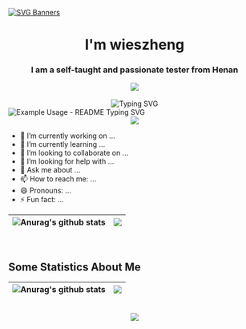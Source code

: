 [![SVG Banners](https://svg-banners.vercel.app/api?type=origin&text1=Welcom💖&width=1000&height=400)](https://github.com/Akshay090/svg-banners)
<h1 align="center">I'm wieszheng</h1>
<h3 align="center">I am a self-taught and passionate tester from Henan</h3>
<div align="center"> <img src="https://img.shields.io/badge/python-3.11-orange?style=for-the-badge&logo=python&logoColor=orange" /></div>
<br />
<div align="center"> <img src="https://readme-typing-svg.demolab.com?font=Fira+Code&pause=1000&lines=别怕过去的自己，如何生活的狼狈不堪；只有现在勇往直前的力量，才足以战胜遥不可及的梦想。路，一直在脚下，好好努力，明日必定越来越好。&size=27" alt="Typing SVG" /></div>
<img src="https://readme-typing-svg.demolab.com/?lines=别怕过去的自己，如何生活的狼狈不堪;只有现在勇往直前的力量，才足以战胜遥不可及的梦想。;路，一直在脚下，好好努力，明日必定越来越好。&font=Fira%20Code&center=true&duration=4000&pause=1000" alt="Example Usage - README Typing SVG">
<div align="center"> <a href="https://count.getloli.com"><img align="center" src="https://count.getloli.com/get/@wieszheng?theme=rule34"></a></div>

- 🔭 I’m currently working on ...
- 🌱 I’m currently learning ...
- 👯 I’m looking to collaborate on ...
- 🤔 I’m looking for help with ...
- 💬 Ask me about ...
- 📫 How to reach me: ...
- 😄 Pronouns: ...
- ⚡ Fun fact: ...


| <img align="center" src="https://github-readme-stats.vercel.app/api?username=wieszheng&show_icons=true&include_all_commits=true&theme=buefy&hide_border=true" alt="Anurag's github stats" /></a> | <img align="center" src="https://github-readme-stats.vercel.app/api/top-langs/?username=wieszheng&layout=compact&theme=buefy&hide_border=true" /></a> |
| ------------- | ------------- |
<br />


## Some Statistics About Me

| <img align="center" src="https://github-readme-stats.vercel.app/api?username=wieszheng&show_icons=true&title_color=ffffff&icon_color=bb2acf&text_color=daf7dc&bg_color=151515" alt="Anurag's github stats" /></a> | <img align="center" src="https://github-readme-stats.vercel.app/api/top-langs/?username=wieszheng&layout=compact&exclude_repo=wieszheng.github.io&title_color=ffffff&icon_color=bb2acf&text_color=daf7dc&bg_color=151515" /></a> |
| ------------- | ------------- |
<br />
<div align="center"> <img src="https://github-readme-activity-graph.vercel.app/graph?username=wieszheng&theme=xcode" /> </div>

